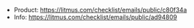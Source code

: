 -   Product: https://litmus.com/checklist/emails/public/c80f34a
-   Info: https://litmus.com/checklist/emails/public/ad94809
